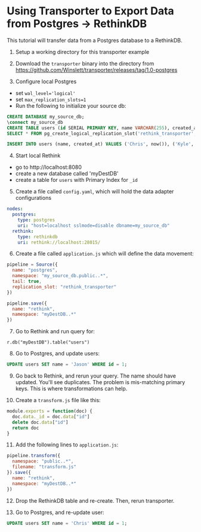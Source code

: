 # Using Transporter to Export Data from Postgres -> RethinkDB

This tutorial will transfer data from a Postgres database to a  RethinkDB.

1. Setup a working directory for this transporter example

2. Download the `transporter` binary into the directory from https://github.com/Winslett/transporter/releases/tag/1.0-postgres

3. Configure local Postgres

  * set `wal_level='logical'`
  * set `max_replication_slots=1`
  * Run the following to initialize your source db:
  ```sql
  CREATE DATABASE my_source_db;
  \connect my_source_db
  CREATE TABLE users (id SERIAL PRIMARY KEY, name VARCHAR(255), created_at TIMESTAMP);
  SELECT * FROM pg_create_logical_replication_slot('rethink_transporter', 'test_decoding');

  INSERT INTO users (name, created_at) VALUES ('Chris', now()), ('Kyle', now()), ('Michele', now());
  ```

4. Start local Rethink

  * go to http://localhost:8080
  * create a new database called 'myDestDB'
  * create a table for `users` with Primary Index for `_id`

5. Create a file called `config.yaml`, which will hold the data adapter
   configurations

```yaml
nodes:
  postgres:
    type: postgres
    uri: "host=localhost sslmode=disable dbname=my_source_db"
  rethink:
    type: rethinkdb
    uri: rethink://localhost:28015/
```

6. Create a file called `application.js` which will define the data movement:

```js
pipeline = Source({
  name: "postgres",
  namespace: "my_source_db.public..*",
  tail: true,
  replication_slot: "rethink_transporter"
})

pipeline.save({
  name: "rethink",
  namespace: "myDestDB..*"
})
```

7. Go to Rethink and run query for:

```
r.db("myDestDB").table("users")
```

8. Go to Postgres, and update users:

```sql
UPDATE users SET name = 'Jason' WHERE id = 1;
```

9. Go back to Rethink, and rerun your query.  The name should have
   updated.  You'll see duplicates.  The problem is mis-matching primary
   keys.  This is where transformations can help.

10.  Create a `transform.js` file like this:

```js
module.exports = function(doc) {
  doc.data._id = doc.data["id"]
  delete doc.data["id"]
  return doc
}
```

11. Add the following lines to `application.js`:

```js
pipeline.transform({
  namespace: "public..*",
  filename: "transform.js"
}).save({
  name: "rethink",
  namespace: "myDestDB..*"
})
```

12. Drop the RethinkDB table and re-create.  Then, rerun transporter.

13. Go to Postgres, and re-update user:

```sql
UPDATE users SET name = 'Chris' WHERE id = 1;
```
